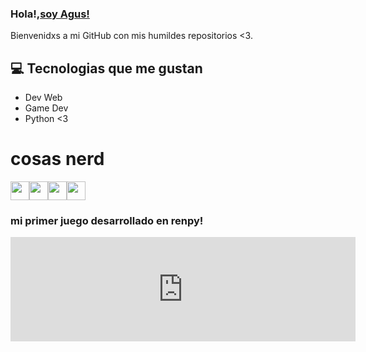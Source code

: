 
### Hola!,[soy Agus!](https://www.instagram.com/agusescobbar/)

Bienvenidxs a mi GitHub con mis humildes repositorios <3.

## :computer: Tecnologias que me gustan
* Dev Web
* Game Dev
* Python <3


# cosas nerd
<img src = 'https://github.com/MarikIshtar007/MarikIshtar007/blob/master/images/python2.png' height='30'/><img src = 'https://github.com/MarikIshtar007/MarikIshtar007/blob/master/images/html.svg' width='30'/><img src = 'https://github.com/MarikIshtar007/MarikIshtar007/blob/master/images/css.svg' width='30'/><img src = 'https://github.com/MarikIshtar007/MarikIshtar007/blob/master/images/js.svg' width='30'/>


### mi primer juego desarrollado en renpy!

<iframe frameborder="0" src="https://itch.io/embed/3660849" width="552" height="167"><a href="https://agusescobbar.itch.io/love-boys-in-sanma">Love Boys In Sanma by Agus Escobbar</a></iframe>



